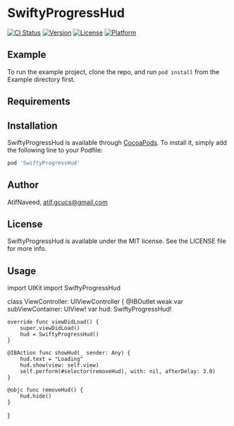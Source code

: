# SwiftyProgressHud

[![CI Status](https://img.shields.io/travis/AtifNaveed/SwiftyProgressHud.svg?style=flat)](https://travis-ci.org/AtifNaveed/SwiftyProgressHud)
[![Version](https://img.shields.io/cocoapods/v/SwiftyProgressHud.svg?style=flat)](https://cocoapods.org/pods/SwiftyProgressHud)
[![License](https://img.shields.io/cocoapods/l/SwiftyProgressHud.svg?style=flat)](https://cocoapods.org/pods/SwiftyProgressHud)
[![Platform](https://img.shields.io/cocoapods/p/SwiftyProgressHud.svg?style=flat)](https://cocoapods.org/pods/SwiftyProgressHud)

## Example

To run the example project, clone the repo, and run `pod install` from the Example directory first.

## Requirements

## Installation

SwiftyProgressHud is available through [CocoaPods](https://cocoapods.org). To install
it, simply add the following line to your Podfile:

```ruby
pod 'SwiftyProgressHud'
```

## Author

AtifNaveed, atif.gcucs@gmail.com

## License

SwiftyProgressHud is available under the MIT license. See the LICENSE file for more info.


## Usage

import UIKit
import SwiftyProgressHud

class ViewController: UIViewController {
    @IBOutlet weak var subViewContainer: UIView!
    var hud: SwiftyProgressHud!
    
    override func viewDidLoad() {
        super.viewDidLoad()
        hud = SwiftyProgressHud()
    }
    
    @IBAction func showHud(_ sender: Any) {
        hud.text = "Loading"
        hud.show(view: self.view)
        self.perform(#selector(removeHud), with: nil, afterDelay: 3.0)
    }
    
    @objc func removeHud() {
        hud.hide()
    }
}

